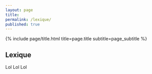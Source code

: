 ```yaml
---
layout: page
title: 
permalink: /lexique/
published: true
---
```


<div class="page" markdown="1">
{% include page/title.html title=page.title subtitle=page_subtitle %}

## Lexique

Lol
Lol
Lol

</div>
